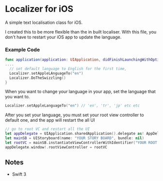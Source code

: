 # Localizer for iOS
A simple text localisation class for iOS.

I created this to be more flexible than the in built localiser. With this file, you don't have to restart your iOS app to update the language.
### Example Code

```swift
func application(application: UIApplication, didFinishLaunchingWithOptions launchOptions: [NSObject: AnyObject]?) -> Bool {
....
  // set default language to English for the first time,
  Localizer.setAppleLAnguageTo("en")
  Localizer.DoTheSwizzling()
}
```
When you want to change your language in your app, set the language that you want to.
```swift
Localizer.setAppleLanguageTo("en") // 'en', 'tr', 'jp' etc etc
```
After you set your language, you must set your root view controller to default one, and the app will restart the all UI

```swift
// go to root VC and restart all the UI
let appDelegate = UIApplication.sharedApplication().delegate as! AppDelegate
let mainSB = UIStoryboard(name: "YOUR STORY BOARD", bundle: nil)
let rootVC = mainSB.instantiateViewControllerWithIdentifier("YOUR ROOT VC")
appDelegate.window!.rootViewController = rootVC
```

## Notes
- Swift 3
